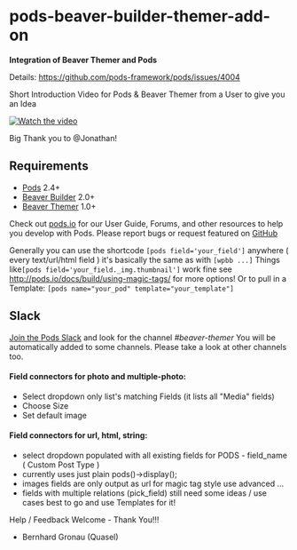 # pods-beaver-builder-themer-add-on
**Integration of Beaver Themer and Pods**

Details: https://github.com/pods-framework/pods/issues/4004

Short Introduction Video for Pods & Beaver Themer from a User to give you an Idea

[![Watch the video](https://slack-imgs.com/?c=1&o1=wi400.he300&url=https%3A%2F%2Fi.ytimg.com%2Fvi%2FbpkbZTBAz0o%2Fhqdefault.jpg)](https://www.youtube.com/watch?v=bpkbZTBAz0o)

Big Thank you to @Jonathan!

## Requirements

* [Pods](http://pods.io/) 2.4+
* [Beaver Builder](http://pods.io/beaver-builder/) 2.0+
* [Beaver Themer](http://pods.io/beaver-themer/) 1.0+

Check out [pods.io](http://pods.io/) for our User Guide, Forums, and other resources to help you develop with Pods.
Please report bugs or request featured on [GitHub](https://github.com/pods-framework/pods-beaver-builder-themer-add-on/issues)

Generally you can use the shortcode `[pods field='your_field']` anywhere ( every text/url/html field ) it's basically the same as with `[wpbb ...]`
Things like`[pods field='your_field._img.thumbnail']` work fine see http://pods.io/docs/build/using-magic-tags/ for more options!
Or to pull in a Template: `[pods name="your_pod" template="your_template"]`

## Slack

[Join the Pods Slack](https://pods.io/chat) and look for the channel _#beaver-themer_
You will be automatically added to some channels. Please take a look at other channels too.

#### Field connectors for photo and multiple-photo:
- Select dropdown only list's matching Fields (it lists all "Media" fields)
- Choose Size
- Set default image

#### Field connectors for url, html, string:
- select dropdown populated with all existing fields for PODS - field_name ( Custom Post Type )
- currently uses just plain pods()->display();
- images fields are only output as url for magic tag style use advanced ...
- fields with multiple relations (pick_field) still need some ideas / use cases best to go and use Templates for it!


Help / Feedback Welcome - Thank You!!!
- Bernhard Gronau (Quasel)

